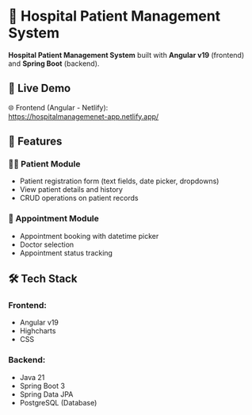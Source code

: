 # 🏥 Hospital Patient Management System

**Hospital Patient Management System** built with **Angular v19** (frontend) and **Spring Boot** (backend). 

## 🚀 Live Demo
🌐 Frontend (Angular - Netlify):  
 https://hospitalmanagemenet-app.netlify.app/
## 🧩 Features

### 👨‍⚕️ Patient Module
- Patient registration form (text fields, date picker, dropdowns)
- View patient details and history
- CRUD operations on patient records
  
### 📅 Appointment Module
- Appointment booking with datetime picker
- Doctor selection
- Appointment status tracking

## 🛠️ Tech Stack

### Frontend:
- Angular v19
- Highcharts
- CSS

### Backend:
- Java 21
- Spring Boot 3
- Spring Data JPA
- PostgreSQL (Database)


